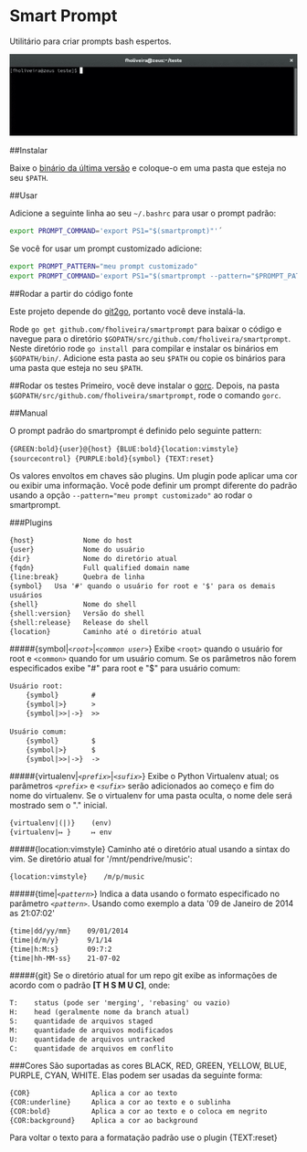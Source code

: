 Smart Prompt
============

Utilitário para criar prompts bash espertos.

![Smartprompt in action](https://raw.githubusercontent.com/fholiveira/smartprompt/master/demo.gif)

##Instalar

Baixe o [binário da última versão](https://github.com/fholiveira/smartprompt/releases) e coloque-o em uma pasta que esteja no seu `$PATH`.

##Usar

Adicione a seguinte linha ao seu `~/.bashrc` para usar o prompt padrão:
```bash
export PROMPT_COMMAND='export PS1="$(smartprompt)"'´
```

Se você for usar um prompt customizado adicione:
```bash
export PROMPT_PATTERN="meu prompt customizado"
export PROMPT_COMMAND='export PS1="$(smartprompt --pattern="$PROMPT_PATTERN")"'
```

##Rodar a partir do código fonte

Este projeto depende do [git2go](https://github.com/libgit2/git2go), portanto você deve instalá-la.

Rode `go get github.com/fholiveira/smartprompt` para baixar o código e navegue para o diretório `$GOPATH/src/github.com/fholiveira/smartprompt`. Neste diretório rode `go install `para compilar e instalar os binários em `$GOPATH/bin/`. Adicione esta pasta ao seu `$PATH` ou copie os binários para uma pasta que esteja no seu `$PATH`.

##Rodar os testes
Primeiro, você deve instalar o [gorc](https://github.com/stretchr/gorc). Depois, na pasta `$GOPATH/src/github.com/fholiveira/smartprompt`, rode o comando `gorc`.

##Manual

O prompt padrão do smartprompt é definido pelo seguinte pattern:

`{GREEN:bold}{user}@{host} {BLUE:bold}{location:vimstyle} {sourcecontrol} {PURPLE:bold}{symbol} {TEXT:reset}`

Os valores envoltos em chaves são plugins. Um plugin pode aplicar uma cor ou exibir uma informação. Você pode definir um prompt diferente do padrão usando a opção `--pattern="meu prompt customizado"` ao rodar o smartprompt.

###Plugins

```
{host}            Nome do host
{user}            Nome do usuário
{dir}             Nome do diretório atual
{fqdn}            Full qualified domain name
{line:break}      Quebra de linha
{symbol}   Usa '#' quando o usuário for root e '$' para os demais usuários
{shell}           Nome do shell
{shell:version}   Versão do shell
{shell:release}   Release do shell
{location}        Caminho até o diretório atual
```
#####{symbol|*`<root>`*|*`<common user>`*}
Exibe `<root>` quando o usuário for root e `<common>` quando for um usuário comum. Se os parâmetros não forem especificados exibe "#" para root e "$" para usuário comum:

```
Usuário root:
    {symbol}        #
    {symbol|>}      >
    {symbol|>>|->}  >>

Usuário comum:
    {symbol}        $
    {symbol|>}      $
    {symbol|>>|->}  ->
```

#####{virtualenv|*`<prefix>`*|*`<sufix>`*}
Exibe o Python Virtualenv atual; os parâmetros *`<prefix>`* e *`<sufix>`* serão adicionados ao começo e fim do nome do virtualenv. Se o virtualenv for uma pasta oculta, o nome dele será mostrado sem o "." inicial.

```
{virtualenv|(|)}    (env)
{virtualenv|↦ }	    ↦ env
```

#####{location:vimstyle}
Caminho até o diretório atual usando a sintax do vim. Se diretório atual for '/mnt/pendrive/music':

```
{location:vimstyle}    /m/p/music
```

#####{time|*`<pattern>`*}
Indica a data usando o formato especificado no parâmetro *`<pattern>`*. Usando como exemplo a data '09 de Janeiro de 2014 as 21:07:02'

```
{time|dd/yy/mm}    09/01/2014
{time|d/m/y}       9/1/14
{time|h:M:s}       09:7:2
{time|hh-MM-ss}    21-07-02
```

#####{git}
Se o diretório atual for um repo git exibe as informações de acordo com o padrão **[T H S M U C]**, onde:

```
T:    status (pode ser 'merging', 'rebasing' ou vazio)
H:    head (geralmente nome da branch atual)
S:    quantidade de arquivos staged
M:    quantidade de arquivos modificados
U:    quantidade de arquivos untracked
C:    quantidade de arquivos em conflito
```
###Cores
São suportadas as cores BLACK, RED, GREEN, YELLOW, BLUE, PURPLE, CYAN, WHITE.
Elas podem ser usadas da seguinte forma:

```
{COR}               Aplica a cor ao texto
{COR:underline}     Aplica a cor ao texto e o sublinha
{COR:bold}          Aplica a cor ao texto e o coloca em negrito
{COR:background}    Aplica a cor ao background
```

Para voltar o texto para a formatação padrão use o plugin {TEXT:reset}
